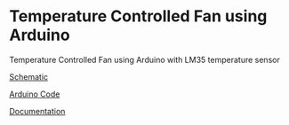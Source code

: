 # Temperature Controlled Fan using Arduino

Temperature Controlled Fan using Arduino with LM35 temperature sensor

[Schematic](/doc/Schematic_Temp-Ctrl-Fan_2022-07-09.pdf)

[Arduino Code ](/code/Temperature-Controlled-Fan.ino)

[Documentation](#)

